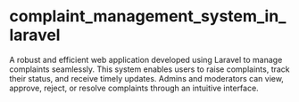 # complaint_management_system_in_laravel
A robust and efficient web application developed using Laravel to manage complaints seamlessly. This system enables users to raise complaints, track their status, and receive timely updates. Admins and moderators can view, approve, reject, or resolve complaints through an intuitive interface.
